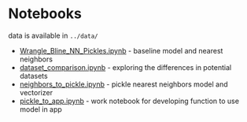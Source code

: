 # Notebooks

data is available in `../data/`

- [Wrangle_Bline_NN_Pickles.ipynb](Wrangle_Bline_NN_Pickles.ipynb) -
baseline model and nearest neighbors
- [dataset_comparison.ipynb](dataset_comparison.ipynb) -
exploring the differences in potential datasets
- [neighbors_to_pickle.ipynb](neighbors_to_pickle.ipynb) -
pickle nearest neighbors model and vectorizer
- [pickle_to_app.ipynb](pickle_to_app.ipynb) -
work notebook for developing function to use model in app
